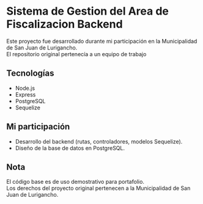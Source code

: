 #  Sistema de Gestion del Area de Fiscalizacion Backend

Este proyecto fue desarrollado durante mi participación en la Municipalidad de San Juan de Lurigancho.  
El repositorio original pertenecía a un equipo de trabajo

##  Tecnologías
- Node.js
- Express
- PostgreSQL
- Sequelize

##  Mi participación
- Desarrollo del backend  (rutas, controladores, modelos Sequelize).
- Diseño de la base de datos en PostgreSQL.

##  Nota
El código base es de uso demostrativo para portafolio.  
Los derechos del proyecto original pertenecen a la Municipalidad de San Juan de Lurigancho.
